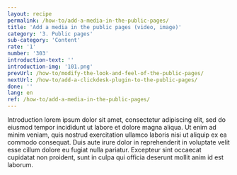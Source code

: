 ```yaml
---
layout: recipe
permalink: /how-to/add-a-media-in-the-public-pages/
title: 'Add a media in the public pages (video, image)'
category: '3. Public pages'
sub-category: 'Content'
rate: '1'
number: '303'
introduction-text: ''
introduction-img: '101.png'
prevUrl: /how-to/modify-the-look-and-feel-of-the-public-pages/
nextUrl: /how-to/add-a-clickdesk-plugin-to-the-public-pages/
done: ''
lang: en
ref: /how-to/add-a-media-in-the-public-pages/
---
```


Introduction lorem ipsum dolor sit amet, consectetur adipiscing elit, sed do eiusmod tempor incididunt ut labore et dolore magna aliqua. Ut enim ad minim veniam, quis nostrud exercitation ullamco laboris nisi ut aliquip ex ea commodo consequat. Duis aute irure dolor in reprehenderit in voluptate velit esse cillum dolore eu fugiat nulla pariatur. Excepteur sint occaecat cupidatat non proident, sunt in culpa qui officia deserunt mollit anim id est laborum.

